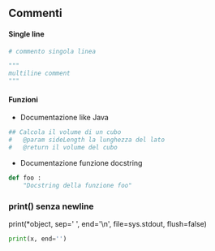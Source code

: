 
## Commenti

#### Single line
```python
# commento singola linea
```

```python
""" 
multiline comment
"""
```
#### Funzioni
* Documentazione like Java
```python
## Calcola il volume di un cubo
#   @param sideLength la lunghezza del lato
#   @return il volume del cubo
```
* Documentazione funzione docstring
```python
def foo :
    "Docstring della funzione foo"
```

### print() senza newline

print(*object, sep=' ', end='\n', file=sys.stdout, flush=false)
```python
print(x, end='')
```


